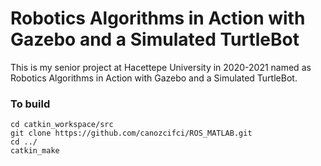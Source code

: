 # Robotics Algorithms in Action with Gazebo and a Simulated TurtleBot

This is my senior project at Hacettepe University in 2020-2021 named as Robotics Algorithms in Action with Gazebo and a Simulated TurtleBot.

### To build

```
cd catkin_workspace/src
git clone https://github.com/canozcifci/ROS_MATLAB.git
cd ../
catkin_make
```
